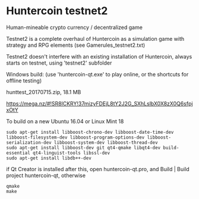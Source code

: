 Huntercoin testnet2
===================

Human-mineable crypto currency / decentralized game

Testnet2 is a complete overhaul of Huntercoin as a simulation game with strategy and RPG elements (see Gamerules_testnet2.txt)

Testnet2 doesn't interfere with an existing installation of Huntercoin, always starts on testnet, using 'testnet2' subfolder

Windows build: (use 'huntercoin-qt.exe' to play online, or the shortcuts for offline testing)

hunttest_20170715.zip, 18.1 MB

https://mega.nz/#!SR8lCKRY!37mizyFDEjL8tY2J2G_SXhLslbX0X8zX0Q6sfpjxOtY

To build on a new Ubuntu 16.04 or Linux Mint 18

    sudo apt-get install libboost-chrono-dev libboost-date-time-dev libboost-filesystem-dev libboost-program-options-dev libboost-serialization-dev libboost-system-dev libboost-thread-dev
    sudo apt-get install libboost-dev git qt4-qmake libqt4-dev build-essential qt4-linguist-tools libssl-dev
    sudo apt-get install libdb++-dev

if Qt Creator is installed after this, open huntercoin-qt.pro, and Build | Build project huntercoin-qt, otherwise

    qmake
    make

